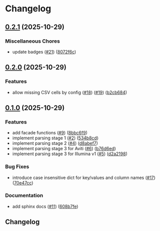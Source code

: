 # Changelog

## [0.2.1](https://github.com/medgen-mainz/elsheeto/compare/elsheeto-v0.2.0...elsheeto-v0.2.1) (2025-10-29)


### Miscellaneous Chores

* update badges ([#21](https://github.com/medgen-mainz/elsheeto/issues/21)) ([8072f6c](https://github.com/medgen-mainz/elsheeto/commit/8072f6c452afc8d5ccef0d66456cc7a644c67f42))

## [0.2.0](https://github.com/medgen-mainz/elsheeto/compare/elsheeto-v0.1.0...elsheeto-v0.2.0) (2025-10-29)


### Features

* allow missing CSV cells by config ([#18](https://github.com/medgen-mainz/elsheeto/issues/18)) ([#19](https://github.com/medgen-mainz/elsheeto/issues/19)) ([b2cb684](https://github.com/medgen-mainz/elsheeto/commit/b2cb684690b5d602dc52824134ac0972ca73dba7))

## [0.1.0](https://github.com/medgen-mainz/elsheeto/compare/elsheeto-v0.14.2...elsheeto-v0.1.0) (2025-10-29)


### Features

* add facade functions ([#9](https://github.com/medgen-mainz/elsheeto/issues/9)) ([8bbc6f9](https://github.com/medgen-mainz/elsheeto/commit/8bbc6f99fefbf16caf8531ec89bef87563e5d636))
* implement parsing stage 1 ([#2](https://github.com/medgen-mainz/elsheeto/issues/2)) ([534b8cd](https://github.com/medgen-mainz/elsheeto/commit/534b8cdda7a92dea06b4da2b88ee992372164ca8))
* implement parsing stage 2 ([#4](https://github.com/medgen-mainz/elsheeto/issues/4)) ([d8abef7](https://github.com/medgen-mainz/elsheeto/commit/d8abef7957d27dff18c6d344b23ce99dd2f78b74))
* implement parsing stage 3 for Aviti ([#6](https://github.com/medgen-mainz/elsheeto/issues/6)) ([b76d6ed](https://github.com/medgen-mainz/elsheeto/commit/b76d6ed19170d0bb8bc4db9c1e25229b1cf9d5c3))
* implement parsing stage 3 for Illumina v1 ([#5](https://github.com/medgen-mainz/elsheeto/issues/5)) ([d2a2198](https://github.com/medgen-mainz/elsheeto/commit/d2a219890b065233ec0a63f356da168ef4269102))


### Bug Fixes

* introduce case insensitive dict for key/values and column names ([#17](https://github.com/medgen-mainz/elsheeto/issues/17)) ([70e47cc](https://github.com/medgen-mainz/elsheeto/commit/70e47cc4de0db060da0ca99654a6a3455e260281))


### Documentation

* add sphinx docs ([#11](https://github.com/medgen-mainz/elsheeto/issues/11)) ([608b7fe](https://github.com/medgen-mainz/elsheeto/commit/608b7fe84507ada5bda20ab2552785c39a4a7341))

## Changelog

